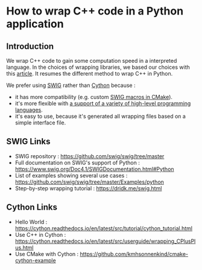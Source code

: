 # How to wrap C++ code in a Python application

## Introduction
We wrap C++ code to gain some computation speed in a interpreted language. In the choices of wrapping libraries, we based our choices with this [article](http://scipy-lectures.org/advanced/interfacing_with_c/interfacing_with_c.html).
It resumes the different method to wrap C++ in Python.

We prefer using [SWIG](https://en.wikipedia.org/wiki/SWIG) rather than [Cython](https://en.wikipedia.org/wiki/Cython) because :
- it has more compatibility (e.g. custom [SWIG macros in CMake](https://cmake.org/cmake/help/latest/module/UseSWIG.html)).
- it's more flexible with [a support of a variety of high-level programming languages](https://www.swig.org/compare.html).
- it's easy to use, because it's generated all wrapping files based on a simple interface file.

## SWIG Links
- SWIG repository : https://github.com/swig/swig/tree/master
- Full documentation on SWIG's support of Python : https://www.swig.org/Doc4.1/SWIGDocumentation.html#Python
- List of examples showing several use cases : https://github.com/swig/swig/tree/master/Examples/python
- Step-by-step wrapping tutorial : https://dridk.me/swig.html

## Cython Links
- Hello World : https://cython.readthedocs.io/en/latest/src/tutorial/cython_tutorial.html
- Use C++ in Cython : https://cython.readthedocs.io/en/latest/src/userguide/wrapping_CPlusPlus.html
- Use CMake with Cython : https://github.com/kmhsonnenkind/cmake-cython-example
